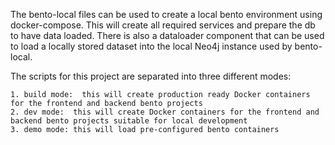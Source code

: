 The bento-local files can be used to create a local bento environment using docker-compose. This will create all required services and prepare the db to have data loaded. There is also a dataloader component that can be used to load a locally stored dataset into the local Neo4j instance used by bento-local.

The scripts for this project are separated into three different modes:

	1. build mode:  this will create production ready Docker containers for the frontend and backend bento projects
	2. dev mode:  this will create Docker containers for the frontend and backend bento projects suitable for local development
	3. demo mode: this will load pre-configured bento containers